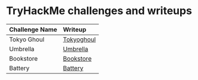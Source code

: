 # TryHackMe challenges and writeups

| Challenge Name | Writeup |
| :--- | :--- |
| Tokyo Ghoul | [Tokyoghoul]([https://www.google.com](https://www.notion.so/Tokyo-Ghoul-THM-272526ffa4db80c8a54df4d6aae2b71c?source=copy_link)) |
| Umbrella | [Umbrella](https://www.notion.so/Umbrella-THM-272526ffa4db80d99717cfc9a2e99bc2?source=copy_link) |
| Bookstore | [Bookstore](https://www.notion.so/Bookstore-THM-272526ffa4db8027bdaec25ec23e29e7?source=copy_link) |
| Battery | [Battery](https://www.notion.so/Battery-THM-272526ffa4db80ad815ef8d46fea0fdd?source=copy_link) |
